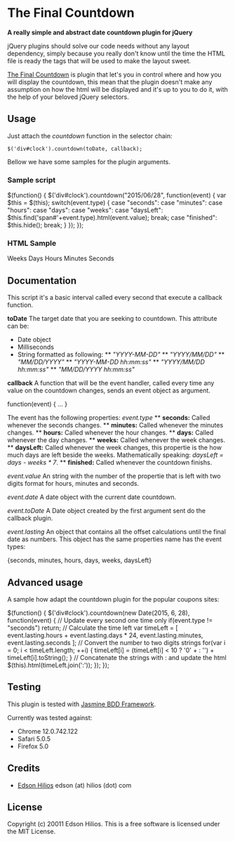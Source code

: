 The Final Countdown
===================
**A really simple and abstract date countdown plugin for jQuery**

jQuery plugins should solve our code needs without any layout dependency, simply because you really don't know until the time the HTML file is ready the tags that will be used to make the layout sweet.

[The Final Countdown](http://www.youtube.com/watch?v=9jK-NcRmVcw) is plugin that let's you in control where and how you will display the countdown, this mean that the plugin doesn't make any assumption on how the html will be displayed and it's up to you to do it, with the help of your beloved jQuery selectors.

Usage
-----

Just attach the *countdown* function in the selector chain:

`$('div#clock').countdown(toDate, callback);`

Bellow we have some samples for the plugin arguments.

### Sample script
  $(function() {
    $('div#clock').countdown("2015/06/28", function(event) {
      var $this = $(this);
      switch(event.type) {
        case "seconds":
        case "minutes":
        case "hours":
        case "days":
        case "weeks":
        case "daysLeft":
          $this.find('span#'+event.type).html(event.value);
          break;
        case "finished":
          $this.hide();
          break;
      }
    });
  });
  
### HTML Sample
  <div id="clock">
    <span id="weeks"></span>      Weeks
    <span id="daysLeft"></span>   Days
    <span id="hours"></span>      Hours
    <span id="minutes"></span>    Minutes
    <span id="seconds"></span>    Seconds
  </div>

Documentation
-------------

This script it's a basic interval called every second that execute a callback function.

**toDate**
The target date that you are seeking to countdown. This attribute can be:
* Date object
* Milliseconds
* String formatted as following:
** *"YYYY-MM-DD"*
** *"YYYY/MM/DD"*
** *"MM/DD/YYYY"*
** *"YYYY-MM-DD hh:mm:ss"*
** *"YYYY/MM/DD hh:mm:ss"*
** *"MM/DD/YYYY hh:mm:ss"*

**callback**
A function that will be the event handler, called every time any value on the countdown changes, sends an event object as argument.

  function(event) { ... }
  
The event has the following properties:
*event.type*
** **seconds:** Called whenever the seconds changes.
** **minutes:** Called whenever the minutes changes.
** **hours:** Called whenever the hour changes.
** **days:** Called whenever the day changes.
** **weeks:** Called whenever the week changes.
** **daysLeft:** Called whenever the week changes, this propertie is the how much days are left beside the weeks. Mathematically speaking: *daysLeft = days - weeks * 7*.
** **finished:** Called whenever the countdown finishs.

*event.value*
An string with the number of the propertie that is left with two digits format for hours, minutes and seconds.

*event.date*
A date object with the current date countdown.

*event.toDate*
A Date object created by the first argument sent do the callback plugin.

*event.lasting*
An object that contains all the offset calculations until the final date as numbers. This object has the same properties name has the event types: 

  {seconds, minutes, hours, days, weeks, daysLeft}

Advanced usage
--------------

  A sample how adapt the countdown plugin for the popular coupons sites:
  
  $(function() {
    $('div#clock').countdown(new Date(2015, 6, 28), function(event) {
      // Update every second one time only
      if(event.type != "seconds") return;
      // Calculate the time left
      var timeLeft = [
        event.lasting.hours + event.lasting.days * 24,
        event.lasting.minutes,
        event.lasting.seconds
      ];
      // Convert the number to two digits strings
      for(var i = 0; i < timeLeft.length; ++i) {
        timeLeft[i] = (timeLeft[i] < 10 ? '0' + : '') + timeLeft[i].toString();
      }
      // Concatenate the strings with : and update the html
      $(this).html(timeLeft.join(':'));
    });
  });
  
  <div id="clock"></div>

Testing
-------

This plugin is tested with [Jasmine BDD Framework](http://pivotal.github.com/jasmine/).

Currently was tested against:
* Chrome 12.0.742.122
* Safari 5.0.5
* Firefox 5.0

Credits
-------

* [Edson Hilios](http://edson.hilios.com.br) edson (at) hilios (dot) com

License
-------

Copyright (c) 20011 Edson Hilios. This is a free software is licensed under the MIT License.